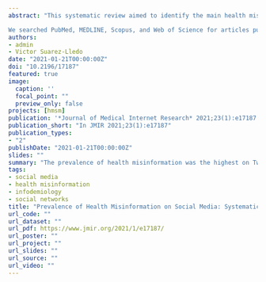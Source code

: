 ```yaml
---
abstract: "This systematic review aimed to identify the main health misinformation topics and their prevalence on different social media platforms, focusing on methodological quality and the diverse solutions that are being implemented to address this public health concern.

We searched PubMed, MEDLINE, Scopus, and Web of Science for articles published in English before March 2019, with a focus on the study of health misinformation in social media. We defined health misinformation as a health-related claim that is based on anecdotal evidence, false, or misleading owing to the lack of existing scientific knowledge. We included (1) articles that focused on health misinformation in social media, including those in which the authors discussed the consequences or purposes of health misinformation and (2) studies that described empirical findings regarding the measurement of health misinformation on these platforms."
authors:
- admin
- Victor Suarez-Lledo
date: "2021-01-21T00:00:00Z"
doi: "10.2196/17187"
featured: true
image:
  caption: ''
  focal_point: ""
  preview_only: false
projects: [hmsm]
publication: '*Journal of Medical Internet Research* 2021;23(1):e17187'
publication_short: "In JMIR 2021;23(1):e17187"
publication_types:
- "2"
publishDate: "2021-01-21T00:00:00Z"
slides: ""
summary: "The prevalence of health misinformation was the highest on Twitter and on issues related to smoking products and drugs. However, misinformation on major public health issues, such as vaccines and diseases, was also high. Our study offers a comprehensive characterization of the dominant health misinformation topics and a comprehensive description of their prevalence on different social media platforms, which can guide future studies and help in the development of evidence-based digital policy action plans."
tags:
- social media
- health misinformation
- infodemiology
- social networks
title: "Prevalence of Health Misinformation on Social Media: Systematic Review"
url_code: ""
url_dataset: ""
url_pdf: https://www.jmir.org/2021/1/e17187/
url_poster: ""
url_project: ""
url_slides: ""
url_source: ""
url_video: ""
---
```

